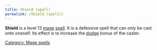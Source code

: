 ```yaml
---
title: Shield (spell)
permalink: /Shield_(spell)/
---
```


**Shield** is a level 13 [mage](mage "wikilink")
[spell](spell "wikilink"). It is a defensive spell that can only be cast
onto oneself. Its effect is to increase the [dodge](dodge "wikilink")
bonus of the caster.

[Category: Mage spells](Category:_Mage_spells "wikilink")